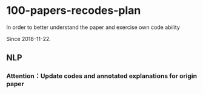 # 100-papers-recodes-plan
In order to better understand the paper and exercise own code ability

Since 2018-11-22.

## NLP

### Attention：Update codes and annotated explanations for origin paper